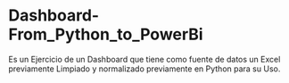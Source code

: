 # Dashboard-From_Python_to_PowerBi
Es un Ejercicio de un Dashboard que tiene como fuente de datos un Excel previamente Limpiado y normalizado previamente en Python para su Uso.
